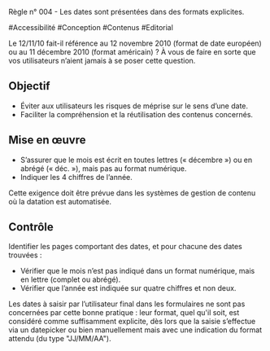 
Règle n° 004  - Les dates sont présentées dans des formats explicites.

#Accessibilité #Conception #Contenus #Editorial

Le 12/11/10 fait-il référence au 12 novembre 2010 (format de date européen) ou au 11 décembre 2010 (format américain) ? À vous de faire en sorte que vos utilisateurs n’aient jamais à se poser cette question.

Objectif
--------

*   Éviter aux utilisateurs les risques de méprise sur le sens d’une date.
*   Faciliter la compréhension et la réutilisation des contenus concernés.

Mise en œuvre
-------------

*   S’assurer que le mois est écrit en toutes lettres (« décembre ») ou en abrégé (« déc. »), mais pas au format numérique.
*   Indiquer les 4 chiffres de l’année.

Cette exigence doit être prévue dans les systèmes de gestion de contenu où la datation est automatisée.

Contrôle
--------

Identifier les pages comportant des dates, et pour chacune des dates trouvées :

*   Vérifier que le mois n’est pas indiqué dans un format numérique, mais en lettre (complet ou abrégé).
*   Vérifier que l’année est indiquée sur quatre chiffres et non deux.

Les dates à saisir par l’utilisateur final dans les formulaires ne sont pas concernées par cette bonne pratique : leur format, quel qu'il soit, est considéré comme suffisamment explicite, dès lors que la saisie s’effectue via un datepicker ou bien manuellement mais avec une indication du format attendu (du type "JJ/MM/AA").
